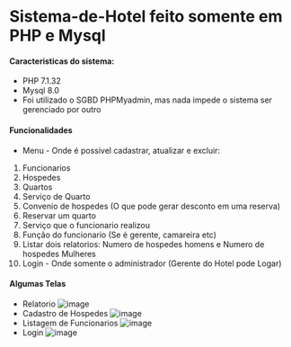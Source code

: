 # Sistema-de-Hotel feito somente em PHP e Mysql
#### Caracteristicas do sistema: 
- PHP 7.1.32
- Mysql 8.0
- Foi utilizado o SGBD PHPMyadmin, mas nada impede o sistema ser gerenciado por outro

#### Funcionalidades
- Menu - Onde é possivel cadastrar, atualizar e excluir:
1. Funcionarios
2. Hospedes
3. Quartos
4. Serviço de Quarto
5. Convenio de hospedes (O que pode gerar desconto em uma reserva)
6. Reservar um quarto
7. Serviço que o funcionario realizou
8. Função do funcionario (Se é gerente, camareira etc)
9. Listar dois relatorios: Numero de hospedes homens e Numero de hospedes Mulheres
10. Login - Onde somente o administrador (Gerente do Hotel pode Logar)

#### Algumas Telas 
- Relatorio
![image](https://user-images.githubusercontent.com/41880119/64926712-16162000-d7d7-11e9-8362-55516346b345.png)
- Cadastro de Hospedes
![image](https://user-images.githubusercontent.com/41880119/64926740-7016e580-d7d7-11e9-96c3-2819fa8ff143.png)
- Listagem de Funcionarios
![image](https://user-images.githubusercontent.com/41880119/64926748-92106800-d7d7-11e9-8f70-c1aadf1102ae.png)
- Login
![image](https://user-images.githubusercontent.com/41880119/64926823-a4d76c80-d7d8-11e9-927c-3367f2cd8c93.png)

